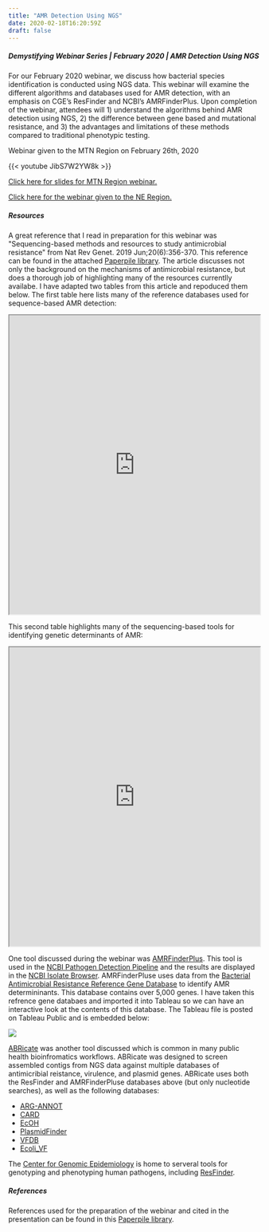 ```yaml
---
title: "AMR Detection Using NGS"
date: 2020-02-18T16:20:59Z
draft: false
---
```

##### Demystifying Webinar Series | February 2020 | AMR Detection Using NGS

For our February 2020 webinar, we discuss how bacterial species identification is conducted using NGS data. This webinar will examine the different algorithms and databases used for AMR detection, with an emphasis on CGE’s ResFinder and NCBI’s AMRFinderPlus. Upon completion of the webinar, attendees will 1) understand the algorithms behind AMR detection using NGS, 2) the difference between gene based and mutational resistance, and 3) the advantages and limitations of these methods compared to traditional phenotypic testing.

Webinar given to the MTN Region on February 26th, 2020

{{< youtube JibS7W2YW8k >}}

[Click here for slides for MTN Region webinar.](https://storage.googleapis.com/staphb-resources/staphb-org-files/training-webinar-slides/AMR_webinar_February_2020_MTN_Region.pdf)

[Click here for the webinar given to the NE Region.](https://www.youtube.com/watch?v=cuugt5F9Ef4)

##### Resources

A great reference that I read in preparation for this webinar was "Sequencing-based methods and resources to study antimicrobial resistance" from Nat Rev Genet. 2019 Jun;20(6):356-370. This reference can be found in the attached [Paperpile library](https://paperpile.com/shared/BbQJT2). The article discusses not only the background on the mechanisms of antimicrobial resistance, but does a thorough job of highlighting many of the resources currentlly availabe. I have adapted two tables from this article and repoduced them below. The first table here lists many of the reference databases used for sequence-based AMR detection:

<div>
<iframe src="https://docs.google.com/spreadsheets/d/e/2PACX-1vQZ_h3SMvdq6sqEosa6MZEgIhifl162AYJT0A9Z1yTSQc_qi8n4EcnsQqtOTvX64EIWhTiOwtkOol7t/pubhtml?gid=0&amp;single=true&amp;widget=true&amp;headers=false" width="100%" height="600"></iframe>
</div>

This second table highlights many of the sequencing-based tools for identifying genetic determinants of AMR:

<div>
<iframe src="https://docs.google.com/spreadsheets/d/e/2PACX-1vTDNEPMs1o9L_vtvEbYWc9v--kqWIZLaSpm4OkygUdqbe4LtdCPnF4PjYrZUzLWTkkqqef5mLGMXT1e/pubhtml?widget=true&amp;headers=false" width="100%" height="600"></iframe>
</div>

One tool discussed during the webinar was [AMRFinderPlus](https://www.ncbi.nlm.nih.gov/pathogens/antimicrobial-resistance/AMRFinder/). This tool is used in the [NCBI Pathogen Detection Pipeline](https://www.ncbi.nlm.nih.gov/pathogens) and the results are displayed in the [NCBI Isolate Browser](https://www.ncbi.nlm.nih.gov/pathogens/isolates/#/search/). AMRFinderPluse uses data from the [Bacterial Antimicrobial Resistance Reference Gene Database](https://www.ncbi.nlm.nih.gov/bioproject/PRJNA313047) to identify AMR determininants. This database contains over 5,000 genes. I have taken this refrence gene databaes and imported it into Tableau so we can have an interactive look at the contents of this database. The Tableau file is posted on Tableau Public and is embedded below:

<div>
<div class='tableauPlaceholder' id='viz1582044648633' style='position: relative'><noscript><a href='#'><img alt=' ' src='https:&#47;&#47;public.tableau.com&#47;static&#47;images&#47;Re&#47;ReferenceGeneCatalog_2020-01-22_1&#47;Table&#47;1_rss.png' style='border: none' /></a></noscript><object class='tableauViz'  style='display:none;'><param name='host_url' value='https%3A%2F%2Fpublic.tableau.com%2F' /> <param name='embed_code_version' value='3' /> <param name='site_root' value='' /><param name='name' value='ReferenceGeneCatalog_2020-01-22_1&#47;Table' /><param name='tabs' value='yes' /><param name='toolbar' value='yes' /><param name='static_image' value='https:&#47;&#47;public.tableau.com&#47;static&#47;images&#47;Re&#47;ReferenceGeneCatalog_2020-01-22_1&#47;Table&#47;1.png' /> <param name='animate_transition' value='yes' /><param name='display_static_image' value='yes' /><param name='display_spinner' value='yes' /><param name='display_overlay' value='yes' /><param name='display_count' value='yes' /></object></div>                <script type='text/javascript'>                    var divElement = document.getElementById('viz1582044648633');                    var vizElement = divElement.getElementsByTagName('object')[0];                    vizElement.style.width='100%';vizElement.style.height=(divElement.offsetWidth*0.75)+'px';                    var scriptElement = document.createElement('script');                    scriptElement.src = 'https://public.tableau.com/javascripts/api/viz_v1.js';                    vizElement.parentNode.insertBefore(scriptElement, vizElement);                </script>
</div>

[ABRicate](https://github.com/tseemann/abricate) was another tool discussed which is common in many public health bioinfromatics workflows. ABRicate was designed to screen assembled contigs from NGS data against multiple databases of antimicribial reistance, virulence, and plasmid genes. ABRicate uses both the ResFinder and AMRFinderPluse databases above (but only nucleotide searches), as well as the following databases:
* [ARG-ANNOT](https://www.ncbi.nlm.nih.gov/pubmed/24145532)
* [CARD](https://card.mcmaster.ca/)
* [EcOH](https://github.com/katholt/srst2/tree/master/data)
* [PlasmidFinder](https://cge.cbs.dtu.dk/services/PlasmidFinder/)
* [VFDB](http://www.mgc.ac.cn/VFs/main.htm)
* [Ecoli_VF](https://github.com/phac-nml/ecoli_vf)

The [Center for Genomic Epidemiology](http://www.genomicepidemiology.org/) is home to serveral tools for genotyping and phenotyping human pathogens, including [ResFinder](https://cge.cbs.dtu.dk/services/ResFinder/).

##### References #####

References used for the preparation of the webinar and cited in the presentation can be found in this [Paperpile library](https://paperpile.com/shared/BbQJT2).
